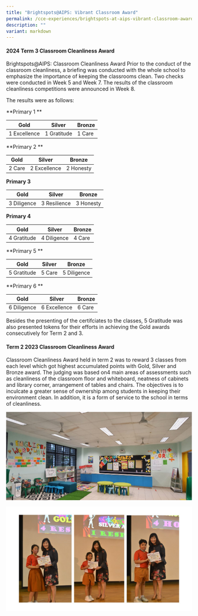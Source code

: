 ```yaml
---
title: "Brightspots@AIPS: Vibrant Classroom Award"
permalink: /cce-experiences/brightspots-at-aips-vibrant-classroom-award/
description: ""
variant: markdown
---
```

#### 2024 Term 3 Classroom Cleanliness Award 

Brightspots@AIPS: Classroom Cleanliness Award Prior to the conduct of the classroom cleanliness, a briefing was conducted with the whole school to emphasize the importance of keeping the classrooms clean. Two checks were conducted in Week 5 and Week 7. The results of the classroom cleanliness competitions were announced in Week 8. 

The results were as follows: 

**Primary 1 **

| Gold | Silver| Bronze |
| -------- | -------- | -------- |
| 1 Excellence    | 1 Gratitude    | 1 Care      |

**Primary 2 **

| Gold | Silver| Bronze |
| -------- | -------- | -------- |
| 2 Care   | 2 Excellence | 2 Honesty     |

**Primary 3**

| Gold | Silver| Bronze |
| -------- | -------- | -------- |
|3 Diligence  | 3 Resilience  | 3 Honesty    |

**Primary 4**

| Gold | Silver| Bronze |
| -------- | -------- | -------- |
|4 Gratitude   | 4 Diligence  | 4 Care     |

**Primary 5 **

| Gold | Silver| Bronze |
| -------- | -------- | -------- |
| 5 Gratitude    | 5 Care   | 5 Diligence   |

**Primary 6 **

| Gold | Silver| Bronze |
| -------- | -------- | -------- |
| 6 Diligence     |  6 Excellence   | 6 Care   |

Besides the presenting of the certifciates to the classes, 5 Gratitude was also presented tokens for their efforts in achieving the Gold awards consecutively for Term 2 and 3.





#### Term 2 2023 Classroom Cleanliness Award
Classroom Cleanliness Award held in term 2 was to reward 3 classes from each level which got highest accumulated points with Gold, Silver and Bronze award. The judging was based on4 main areas of assessments such as cleanliness of the classroom floor and whiteboard, neatness of cabinets and  library corner, arrangement of tables and chairs. The objectives is to inculcate a greater sense of ownership among students in keeping their environment clean. In addition, it is a form of service to the school in terms of cleanliness. 

![Vibrant Classroom](/images/Vibrant%20Classroom.jpeg)

![](/images/2023%20cleanliness%20award%201.JPG)